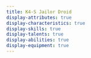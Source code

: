 ```yaml
---
title: K4-S Jailor Droid
display-attributes: true
display-characteristics: true
display-skills: true
display-talents: true
display-abilities: true
display-equipment: true
---
```

